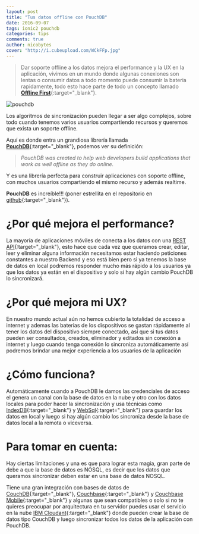 ```yaml
---
layout: post
title: "Tus datos offline con PouchDB"
date: 2016-09-07
tags: ionic2 pouchdb
categories: tips
comments: true
author: nicobytes
cover: "http://i.cubeupload.com/WCkFFp.jpg"
---
```


> Dar soporte offline a los datos mejora el performance y la UX en la aplicación, vivimos en un mundo donde algunas conexiones son lentas o consumir datos a todo momento puede consumir la bateria rapidamente, todo esto hace parte de todo un concepto llamado [**Offline First**](http://offlinefirst.org/){:target="_blank"}.

<img class="img-responsive" src="http://i.cubeupload.com/WCkFFp.jpg" alt="pouchdb">

Los algoritmos de sincronización pueden llegar a ser algo complejos, sobre todo cuando tenemos varios usuarios compartiendo recursos y queremos que exista un soporte offline.

Aquí es donde entra un grandiosa librería llamada [**PouchDB**](https://pouchdb.com/){:target="_blank"}, podemos ver su definición:

> *PouchDB was created to help web developers build applications that work as well offline as they do online.* 

Y es una librería perfecta para construir aplicaciones con soporte offline, con muchos usuarios compartiendo el mismo recurso y además realtime. 

**PouchDB** es increíble!!! (poner estrellita en el repositorio en [github](https://github.com/pouchdb/pouchdb){:target="_blank"}).

# ¿Por qué mejora el performance?

La mayoría de aplicaciones móviles de conecta a los datos con una [REST API](http://www.ion-book.com/demos/rest-api-with-ionic-2){:target="_blank"}, esto hace que cada vez que queramos crear, editar, leer y eliminar alguna información necesitamos estar haciendo peticiones constantes a nuestro Backend y eso está bien pero si ya tenemos la base de datos en local podremos responder mucho más rápido a los usuarios ya que los datos ya están en el dispositivo y solo si hay algún cambio PouchDB lo sincronizará.

# ¿Por qué mejora mi UX?

En nuestro mundo actual aún no hemos cubierto la totalidad de acceso a internet y ademas las baterias de los dispositivos se gastan rápidamente al tener los datos del dispositivo siempre conectado, así que si tus datos pueden ser consultados, creados, eliminador y editados sin conexión a internet y luego cuando tenga conexión lo sincroniza automáticamente así podremos brindar una mejor experiencia a los usuarios de la aplicación

# ¿Cómo funciona?

Automáticamente cuando a PouchDB le damos las credenciales de acceso el genera un canal con la base de datos en la nube y otro con los datos locales para poder hacer la sincronización y usa técnicas como [IndexDB](https://developer.mozilla.org/es/docs/IndexedDB-840092-dup){:target="_blank"} y [WebSql](http://www.html5rocks.com/es/features/storage){:target="_blank"} para guardar los datos en local y luego si hay algún cambio los sincroniza desde la base de datos local a la remota o viceversa.

# Para tomar en cuenta:

Hay ciertas limitaciones y una es que para lograr esta magia, gran parte de debe a que la base de datos es NOSQL, es decir que los datos que queramos sincronizar deben estar en una base de datos NOSQL. 

Tiene una gran integración con bases de datos de [CouchDB](http://couchdb.apache.org/){:target="_blank"}, [Couchbase](http://www.couchbase.com/){:target="_blank"} y [Couchbase Mobile](http://www.couchbase.com/nosql-databases/couchbase-mobile){:target="_blank"} y algunas que sean compatibles o solo si no te quieres preocupar por arquitectura en tu servidor puedes usar el servicio en la nube [IBM Cloudant](https://cloudant.com/){:target="_blank"} donde pueden crear la base de datos tipo CouchDB y luego sincronizar todos los datos de la aplicación con PouchDB.
